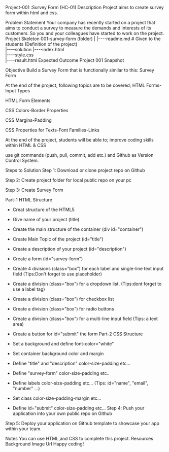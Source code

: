 Project-001 :Survey Form (HC-01)
Description
Project aims to create survey form within html and css.

Problem Statement
Your company has recently started on a project that aims to conduct a survey to measure the demands and interests of its customers. So you and your colleagues have started to work on the project.
Project Skeleton
001-survey-form (folder)
|
|----readme.md         # Given to the students (Definition of the project)          
|----solution
        |----index.html  
        |----style.css   
        |----result.html 
Expected Outcome
Project 001 Snapshot

Objective
Build a Survey Form that is functionally similar to this: Survey Form

At the end of the project, following topics are to be covered;
HTML Forms-Input Types

HTML Form Elements

CSS Colors-Border Properties

CSS Margins-Padding

CSS Properties for Texts-Font Families-Links

At the end of the project, students will be able to;
improve coding skills within HTML & CSS

use git commands (push, pull, commit, add etc.) and Github as Version Control System.

Steps to Solution
Step 1: Download or clone project repo on Github

Step 2: Create project folder for local public repo on your pc

Step 3: Create Survey Form

Part-1 HTML Structure

- Creat structure of the HTML5
- Give name of your project (title)
- Create the main structure of the container (div id="container")
- Create Main Topic of the project (id="title")
- Create a description of your project (id="description")
- Create a form (id="survey-form")
- Create 4 divisions (class="box") for each label and single-line text input field (Tips:Don't forget to use placeholder)
- Create a division (class="box") for a dropdown list. (Tips:dont forget to use a label tag)
- Create a division (class="box") for checkbox list
- Create a division (class="box") for radio buttons
- Create a division (class="box") for a multi-line input field (Tips: a text area)
- Create a button for id="submit" the form
Part-2 CSS Structure

- Set a background and define font-color="white"
- Set container background color and margin
- Define "title" and "description" color-size-padding etc...
- Define "survey-form" color-size-padding etc..
- Define labels color-size-padding etc... (Tips: id="name", "email", "number" ...)
- Set class color-size-padding-margin etc...
- Define id="submit" color-size-padding etc...
Step 4: Push your application into your own public repo on Github

Step 5: Deploy your application on Github template to showcase your app within your team.

Notes
You can use HTML,and CSS to complete this project.
Resources
Background Image Url
Happy coding!
